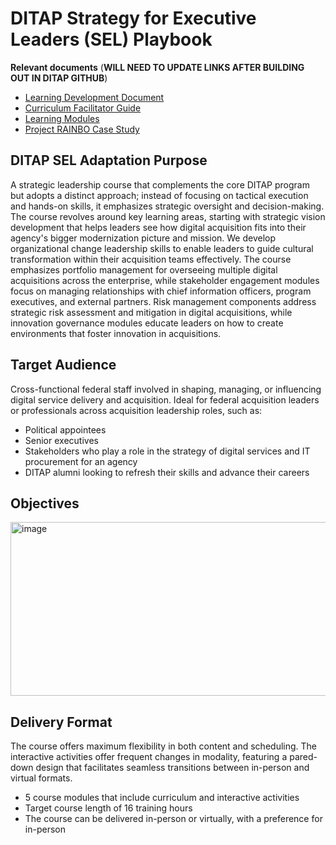 # DITAP Strategy for Executive Leaders (SEL) Playbook 

**Relevant documents** (**WILL NEED TO UPDATE LINKS AFTER BUILDING OUT IN DITAP GITHUB**)
- [Learning Development Document](https://docs.google.com/spreadsheets/d/1HroHvaNpFyyQAOphwEOZWX_NclNY7bCtT0wJjwjZ3l8/edit?usp=sharing)
- [Curriculum Facilitator Guide](https://github.com/kristenjernigan/kj-liatest/blob/42c4a11ab7900571d56b899c28c979e2b7b68f90/DITAP%20Strategy%20for%20Executive%20Leaders/DITAP%20SEL%20Facilitator%20Guide.md)
- [Learning Modules](https://github.com/kristenjernigan/kj-liatest/tree/main/DITAP%20Strategy%20for%20Executive%20Leaders)
- [Project RAINBO Case Study](https://docs.google.com/document/d/1nwzeQdVGMOxQxJTkSutb517Cn1jE1-KCe36U20w4eXc/edit?usp=sharing)

## DITAP SEL Adaptation Purpose 
A strategic leadership course that complements the core DITAP program but adopts a distinct approach; instead of focusing on tactical execution and hands-on skills, it emphasizes strategic oversight and decision-making. The course revolves around key learning areas, starting with strategic vision development that helps leaders see how digital acquisition fits into their agency's bigger modernization picture and mission. We develop organizational change leadership skills to enable leaders to guide cultural transformation within their acquisition teams effectively. The course emphasizes portfolio management for overseeing multiple digital acquisitions across the enterprise, while stakeholder engagement modules focus on managing relationships with chief information officers, program executives, and external partners. Risk management components address strategic risk assessment and mitigation in digital acquisitions, while innovation governance modules educate leaders on how to create environments that foster innovation in acquisitions.

## Target Audience
Cross-functional federal staff involved in shaping, managing, or influencing digital service delivery and acquisition. Ideal for federal acquisition leaders or professionals across acquisition leadership roles, such as:
- Political appointees
- Senior executives
- Stakeholders who play a role in the strategy of digital services and IT procurement for an agency
- DITAP alumni looking to refresh their skills and advance their careers

## Objectives
<img width="615" height="278" alt="image" src="https://github.com/user-attachments/assets/76577a3a-cddd-4ee5-9254-c2efa2eb499e" />

## Delivery Format
The course offers maximum flexibility in both content and scheduling. The interactive activities offer frequent changes in modality, featuring a pared-down design that facilitates seamless transitions between in-person and virtual formats.
- 5 course modules that include curriculum and interactive activities
- Target course length of 16 training hours
- The course can be delivered in-person or virtually, with a preference for in-person
